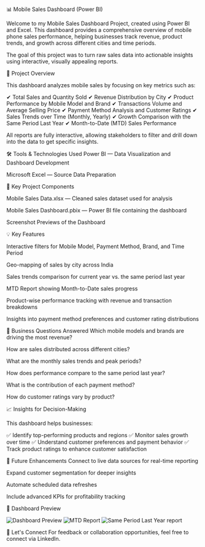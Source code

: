 📊 Mobile Sales Dashboard (Power BI)

Welcome to my Mobile Sales Dashboard Project, created using Power BI and Excel. This dashboard provides a comprehensive overview of mobile phone sales performance, helping businesses track revenue, product trends, and growth across different cities and time periods.

The goal of this project was to turn raw sales data into actionable insights using interactive, visually appealing reports.

🚀 Project Overview

This dashboard analyzes mobile sales by focusing on key metrics such as:

✔ Total Sales and Quantity Sold
✔ Revenue Distribution by City
✔ Product Performance by Mobile Model and Brand
✔ Transactions Volume and Average Selling Price
✔ Payment Method Analysis and Customer Ratings
✔ Sales Trends over Time (Monthly, Yearly)
✔ Growth Comparison with the Same Period Last Year
✔ Month-to-Date (MTD) Sales Performance

All reports are fully interactive, allowing stakeholders to filter and drill down into the data to get specific insights.

🛠 Tools & Technologies Used
Power BI — Data Visualization and Dashboard Development

Microsoft Excel — Source Data Preparation

📂 Key Project Components

Mobile Sales Data.xlsx — Cleaned sales dataset used for analysis

Mobile Sales Dashboard.pbix — Power BI file containing the dashboard

Screenshot Previews of the Dashboard

💡 Key Features

Interactive filters for Mobile Model, Payment Method, Brand, and Time Period

Geo-mapping of sales by city across India

Sales trends comparison for current year vs. the same period last year

MTD Report showing Month-to-Date sales progress

Product-wise performance tracking with revenue and transaction breakdowns

Insights into payment method preferences and customer rating distributions

🎯 Business Questions Answered
Which mobile models and brands are driving the most revenue?

How are sales distributed across different cities?

What are the monthly sales trends and peak periods?

How does performance compare to the same period last year?

What is the contribution of each payment method?

How do customer ratings vary by product?

📈 Insights for Decision-Making

This dashboard helps businesses:

✅ Identify top-performing products and regions
✅ Monitor sales growth over time
✅ Understand customer preferences and payment behavior
✅ Track product ratings to enhance customer satisfaction

🔧 Future Enhancements
Connect to live data sources for real-time reporting

Expand customer segmentation for deeper insights

Automate scheduled data refreshes

Include advanced KPIs for profitability tracking

👀 Dashboard Preview

![Dashboard Preview](https://github.com/user-attachments/assets/7a0b2528-7040-4199-bead-d2ea751d653b)
![MTD Report](https://github.com/user-attachments/assets/2e080f8a-e389-461f-8a89-494239af9eb3)
![Same Period Last Year report](https://github.com/user-attachments/assets/6e161a86-9957-4099-a28b-01236a31a5ca)



🤝 Let's Connect
For feedback or collaboration opportunities, feel free to connect via LinkedIn.


